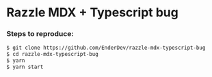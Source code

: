# Razzle MDX + Typescript bug

### Steps to reproduce:

```bash
$ git clone https://github.com/EnderDev/razzle-mdx-typescript-bug
$ cd razzle-mdx-typescript-bug
$ yarn
$ yarn start
```
